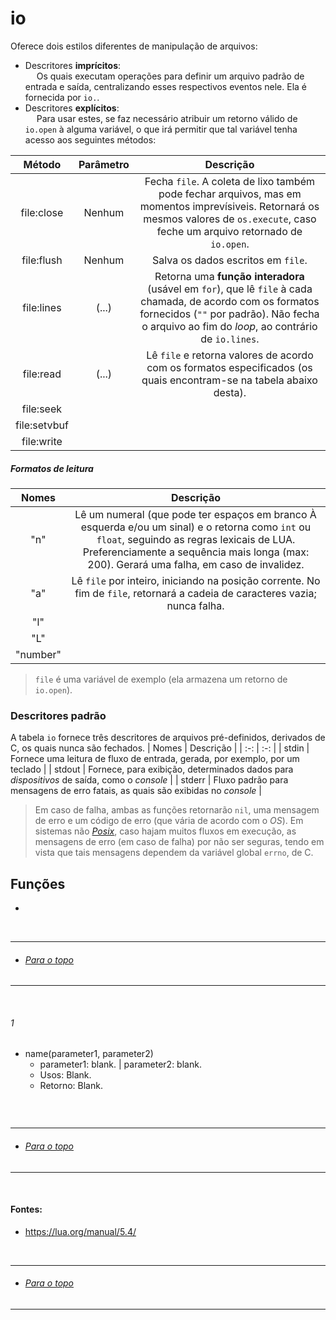 # io
Oferece dois estilos diferentes de manipulação de arquivos:
  * Descritores **imprícitos**: <br>
&emsp; Os quais executam operações para definir um arquivo padrão de entrada e saída, centralizando esses respectivos eventos nele. Ela é fornecida por `io.`.
  * Descritores **explícitos**: <br>
&emsp; Para usar estes, se faz necessário atribuir um retorno válido de `io.open` à alguma variável, o que irá permitir que tal variável tenha acesso aos seguintes métodos:

| Método       | Parâmetro | Descrição |
| :-:          | :-:       | :-:       |
| file:close   | Nenhum    | Fecha `file`. A coleta de lixo também pode fechar arquivos, mas em momentos imprevísiveis. Retornará os mesmos valores de `os.execute`, caso feche um arquivo retornado de `io.open`. |
| file:flush   | Nenhum    | Salva os dados escritos em `file`. |
| file:lines   | (...)     | Retorna uma **função interadora** (usável em `for`), que lê `file` à cada chamada, de acordo com os formatos fornecidos (`""` por padrão). Não fecha o arquivo ao fim do *loop*, ao contrário de `io.lines`. |
| file:read    | (...)     | Lê `file` e retorna valores de acordo com os formatos especificados (os quais encontram-se na tabela abaixo desta). |
| file:seek    |  |           |
| file:setvbuf |  |           |
| file:write   |  |           |

##### Formatos de leitura

| Nomes    | Descrição |
| :-:      | :-:       |
| "n"      | Lê um numeral (que pode ter espaços em branco À esquerda e/ou um sinal) e o retorna como `int` ou `float`, seguindo as regras lexicais de LUA. Preferenciamente a sequência mais longa (max: 200). Gerará uma falha, em caso de invalidez. |
| "a"      | Lê `file` por inteiro, iniciando na posição corrente. No fim de `file`, retornará a cadeia de caracteres vazia; nunca falha. |
| "l"      |  |
| "L"      |  |
| "number" |  |

> `file` é uma variável de exemplo (ela armazena um retorno de `io.open`).

### Descritores padrão
A tabela `io` fornece três descritores de arquivos pré-definidos, derivados de C, os quais nunca são fechados.
| Nomes  | Descrição                                                                                 |
| :-:    | :-:                                                                                       |
| stdin  | Fornece uma leitura de fluxo de entrada, gerada, por exemplo, por um teclado              |
| stdout | Fornece, para exibição, determinados dados para *dispositivos* de saída, como o *console* |
| stderr | Fluxo padrão para mensagens de erro fatais, as quais são exibidas no *console*            |

> Em caso de falha, ambas as funções retornarão `nil`, uma mensagem de erro e um código de erro (que vária de acordo com o *OS*).
> Em sistemas não [*Posix*](https://pt.wikipedia.org/wiki/POSIX "Wikipédia: O que é Posix?"), caso hajam muitos fluxos em execução, as mensagens de erro (em caso de falha) por
não ser seguras, tendo em vista que tais mensagens dependem da variável global `errno`, de C.

## Funções
* [](#1)

<br>

-----
* ###### [Para o topo](#io)
-----
<br>

###### 1
* name(parameter1, parameter2)
	* parameter1: blank. | parameter2: blank.
	* Usos: Blank.
	* Retorno: Blank.

``` lua

```

<br>

-----
* ###### [Para o topo](#io)
-----
<br>

#### Fontes:
* https://lua.org/manual/5.4/

<br>

-----
* ###### [Para o topo](#io)
-----
